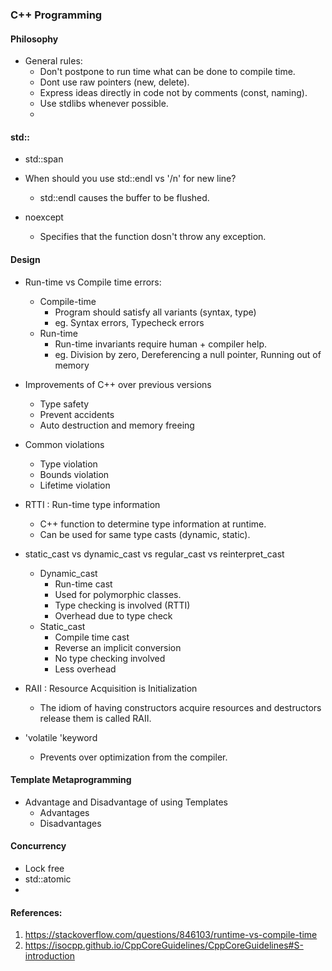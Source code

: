 ### C++ Programming 

#### Philosophy
* General rules:
    *  Don't postpone to run time what can be done to compile time.
    *  Dont use raw pointers (new, delete).
    *  Express ideas directly in code not by comments (const, naming).
    *  Use stdlibs whenever possible.
    *  

#### std::
* std::span

* When should you use std::endl vs '/n' for new line?
   * std::endl causes the buffer to be flushed.   

* noexcept
   * Specifies that the function dosn't throw any exception. 

#### Design 

* Run-time vs Compile time errors:
   * Compile-time
      * Program should satisfy all variants (syntax, type)
      * eg. Syntax errors, Typecheck errors
   * Run-time 
      * Run-time invariants require human + compiler help.
      * eg. Division by zero, Dereferencing a null pointer, Running out of memory
         

* Improvements of C++ over previous versions
    * Type safety
    * Prevent accidents
    * Auto destruction and memory freeing 

* Common violations
    * Type violation
    * Bounds violation
    * Lifetime violation

* RTTI : Run-time type information
    * C++ function to determine type information at runtime.
    * Can be used for same type casts (dynamic, static).

* static_cast vs dynamic_cast vs regular_cast vs reinterpret_cast 
    * Dynamic_cast 
      * Run-time cast
      * Used for polymorphic classes.
      * Type checking is involved (RTTI)
      * Overhead due to type check
    * Static_cast
      * Compile time cast
      * Reverse an implicit conversion
      * No type checking involved
      * Less overhead

* RAII : Resource Acquisition is Initialization
    * The idiom of having constructors acquire resources and destructors release them is called RAII.

* 'volatile 'keyword
   * Prevents over optimization from the compiler.  
   
#### Template Metaprogramming
* Advantage and Disadvantage of using Templates
   * Advantages
   * Disadvantages 

#### Concurrency
* Lock free
* std::atomic
* 



#### References:
1. https://stackoverflow.com/questions/846103/runtime-vs-compile-time
2. https://isocpp.github.io/CppCoreGuidelines/CppCoreGuidelines#S-introduction
